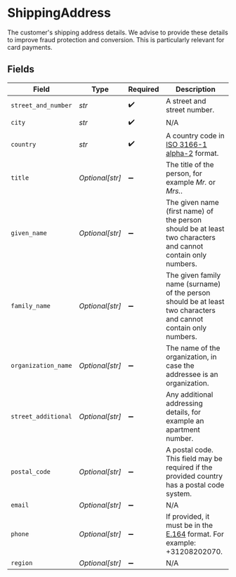 # ShippingAddress

The customer's shipping address details. We advise to provide these details to improve fraud protection and conversion. This is particularly relevant for card payments.


## Fields

| Field                                                                                                            | Type                                                                                                             | Required                                                                                                         | Description                                                                                                      |
| ---------------------------------------------------------------------------------------------------------------- | ---------------------------------------------------------------------------------------------------------------- | ---------------------------------------------------------------------------------------------------------------- | ---------------------------------------------------------------------------------------------------------------- |
| `street_and_number`                                                                                              | *str*                                                                                                            | :heavy_check_mark:                                                                                               | A street and street number.                                                                                      |
| `city`                                                                                                           | *str*                                                                                                            | :heavy_check_mark:                                                                                               | N/A                                                                                                              |
| `country`                                                                                                        | *str*                                                                                                            | :heavy_check_mark:                                                                                               | A country code in [ISO 3166-1 alpha-2](https://en.wikipedia.org/wiki/ISO_3166-1_alpha-2) format.                 |
| `title`                                                                                                          | *Optional[str]*                                                                                                  | :heavy_minus_sign:                                                                                               | The title of the person, for example *Mr.* or *Mrs.*.                                                            |
| `given_name`                                                                                                     | *Optional[str]*                                                                                                  | :heavy_minus_sign:                                                                                               | The given name (first name) of the person should be at least two characters and cannot contain only numbers.     |
| `family_name`                                                                                                    | *Optional[str]*                                                                                                  | :heavy_minus_sign:                                                                                               | The given family name (surname) of the person should be at least two characters and cannot contain only numbers. |
| `organization_name`                                                                                              | *Optional[str]*                                                                                                  | :heavy_minus_sign:                                                                                               | The name of the organization, in case the addressee is an organization.                                          |
| `street_additional`                                                                                              | *Optional[str]*                                                                                                  | :heavy_minus_sign:                                                                                               | Any additional addressing details, for example an apartment number.                                              |
| `postal_code`                                                                                                    | *Optional[str]*                                                                                                  | :heavy_minus_sign:                                                                                               | A postal code. This field may be required if the provided country has a postal code system.                      |
| `email`                                                                                                          | *Optional[str]*                                                                                                  | :heavy_minus_sign:                                                                                               | N/A                                                                                                              |
| `phone`                                                                                                          | *Optional[str]*                                                                                                  | :heavy_minus_sign:                                                                                               | If provided, it must be in the [E.164](https://en.wikipedia.org/wiki/E.164) format. For example: +31208202070.   |
| `region`                                                                                                         | *Optional[str]*                                                                                                  | :heavy_minus_sign:                                                                                               | N/A                                                                                                              |